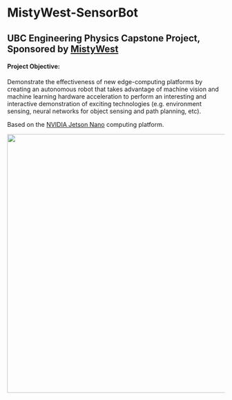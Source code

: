 # MistyWest-SensorBot
## UBC Engineering Physics Capstone Project, Sponsored by [MistyWest](https://www.mistywest.com/)

#### Project Objective:

Demonstrate the effectiveness of new edge-computing platforms by creating an autonomous robot that takes advantage of machine vision and machine learning hardware acceleration to perform an interesting and interactive demonstration of exciting technologies (e.g. environment sensing, neural networks for object sensing and path planning, etc).

Based on the [NVIDIA Jetson Nano](https://developer.nvidia.com/embedded/jetson-nano-developer-kit) computing platform.

<img src=https://developer.nvidia.com/sites/default/files/akamai/embedded/images/jetsonNano/Jetson-Nano_3QTR-Front_Left_trimmed.jpg width=600> 
